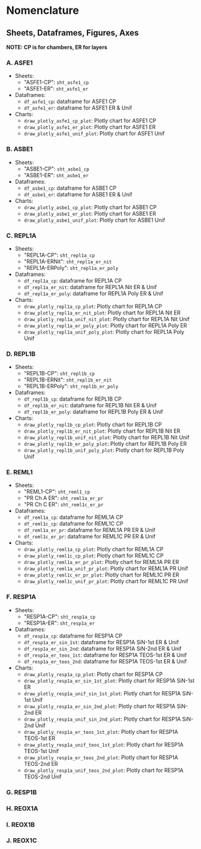 # Nomenclature
## Sheets, Dataframes, Figures, Axes
**NOTE: CP is for chambers, ER for layers**

### A. ASFE1
* Sheets:
	- "ASFE1-CP": `sht_asfe1_cp`
	- "ASFE1-ER": `sht_asfe1_er`
* Dataframes:
	- `df_asfe1_cp`: dataframe for ASFE1 CP
	- `df_asfe1_er`: dataframe for ASFE1 ER & Unif
* Charts:
	- `draw_plotly_asfe1_cp_plot`: Plotly chart for ASFE1 CP
	- `draw_plotly_asfe1_er_plot`: Plotly chart for ASFE1 ER
	- `draw_plotly_asfe1_unif_plot`: Plotly chart for ASFE1 Unif

### B. ASBE1
* Sheets:
	- "ASBE1-CP": `sht_asbe1_cp`
	- "ASBE1-ER": `sht_asbe1_er`
* Dataframes:
	- `df_asbe1_cp`: dataframe for ASBE1 CP
	- `df_asbe1_er`: dataframe for ASBE1 ER & Unif
* Charts:
	- `draw_plotly_asbe1_cp_plot`: Plotly chart for ASBE1 CP
	- `draw_plotly_asbe1_er_plot`: Plotly chart for ASBE1 ER
	- `draw_plotly_asbe1_unif_plot`: Plotly chart for ASBE1 Unif

### C. REPL1A
* Sheets:
	- "REPL1A-CP": `sht_repl1a_cp`
	- "REPL1A-ERNit": `sht_repl1a_er_nit`
	- "REPL1A-ERPoly": `sht_repl1a_er_poly`
* Dataframes:
	- `df_repl1a_cp`: dataframe for REPL1A CP
	- `df_repl1a_er_nit`: dataframe for REPL1A Nit ER & Unif
	- `df_repl1a_er_poly`: dataframe for REPL1A Poly ER & Unif
* Charts:
	- `draw_plotly_repl1a_cp_plot`: Plotly chart for REPL1A CP
	- `draw_plotly_repl1a_er_nit_plot`: Plotly chart for REPL1A Nit ER
	- `draw_plotly_repl1a_unif_nit_plot`: Plotly chart for REPL1A Nit Unif
	- `draw_plotly_repl1a_er_poly_plot`: Plotly chart for REPL1A Poly ER
	- `draw_plotly_repl1a_unif_poly_plot`: Plotly chart for REPL1A Poly Unif

### D. REPL1B
* Sheets:
	- "REPL1B-CP": `sht_repl1b_cp`
	- "REPL1B-ERNit": `sht_repl1b_er_nit`
	- "REPL1B-ERPoly": `sht_repl1b_er_poly`
* Dataframes:
	- `df_repl1b_cp`: dataframe for REPL1B CP
	- `df_repl1b_er_nit`: dataframe for REPL1B Nit ER & Unif
	- `df_repl1b_er_poly`: dataframe for REPL1B Poly ER & Unif
* Charts:
	- `draw_plotly_repl1b_cp_plot`: Plotly chart for REPL1B CP
	- `draw_plotly_repl1b_er_nit_plot`: Plotly chart for REPL1B Nit ER
	- `draw_plotly_repl1b_unif_nit_plot`: Plotly chart for REPL1B Nit Unif
	- `draw_plotly_repl1b_er_poly_plot`: Plotly chart for REPL1B Poly ER
	- `draw_plotly_repl1b_unif_poly_plot`: Plotly chart for REPL1B Poly Unif

### E. REML1
* Sheets:
	- "REML1-CP": `sht_reml1_cp`
	- "PR Ch A ER": `sht_reml1a_er_pr`
	- "PR Ch C ER": `sht_reml1c_er_pr`
* Dataframes:
	- `df_reml1a_cp`: dataframe for REML1A CP
	- `df_reml1c_cp`: dataframe for REML1C CP
	- `df_reml1a_er_pr`: dataframe for REML1A PR ER & Unif
	- `df_reml1c_er_pr`: dataframe for REML1C PR ER & Unif
* Charts:
	- `draw_plotly_reml1a_cp_plot`: Plotly chart for REML1A CP
	- `draw_plotly_reml1c_cp_plot`: Plotly chart for REML1C CP
	- `draw_plotly_reml1a_er_pr_plot`: Plotly chart for REML1A PR ER
	- `draw_plotly_reml1a_unif_pr_plot`: Plotly chart for REML1A PR Unif
	- `draw_plotly_reml1c_er_pr_plot`: Plotly chart for REML1C PR ER
	- `draw_plotly_reml1c_unif_pr_plot`: Plotly chart for REML1C PR Unif

### F. RESP1A
* Sheets:
	- "RESP1A-CP": `sht_resp1a_cp`
	- "RESP1A-ER": `sht_resp1a_er`
* Dataframes:
	- `df_resp1a_cp`: dataframe for RESP1A CP
	- `df_resp1a_er_sin_1st`: dataframe for RESP1A SiN-1st ER & Unif
	- `df_resp1a_er_sin_2nd`: dataframe for RESP1A SiN-2nd ER & Unif
	- `df_resp1a_er_teos_1st`: dataframe for RESP1A TEOS-1st ER & Unif
	- `df_resp1a_er_teos_2nd`: dataframe for RESP1A TEOS-1st ER & Unif
* Charts:
	- `draw_plotly_resp1a_cp_plot`: Plotly chart for RESP1A CP
	- `draw_plotly_resp1a_er_sin_1st_plot`: Plotly chart for RESP1A SiN-1st ER
	- `draw_plotly_resp1a_unif_sin_1st_plot`: Plotly chart for RESP1A SiN-1st Unif
	- `draw_plotly_resp1a_er_sin_2nd_plot`: Plotly chart for RESP1A SiN-2nd ER
	- `draw_plotly_resp1a_unif_sin_2nd_plot`: Plotly chart for RESP1A SiN-2nd Unif
	- `draw_plotly_resp1a_er_teos_1st_plot`: Plotly chart for RESP1A TEOS-1st ER
	- `draw_plotly_resp1a_unif_teos_1st_plot`: Plotly chart for RESP1A TEOS-1st Unif
	- `draw_plotly_resp1a_er_teos_2nd_plot`: Plotly chart for RESP1A TEOS-2nd ER
	- `draw_plotly_resp1a_unif_teos_2nd_plot`: Plotly chart for RESP1A TEOS-2nd Unif

### G. RESP1B

### H. REOX1A

### I. REOX1B

### J. REOX1C



